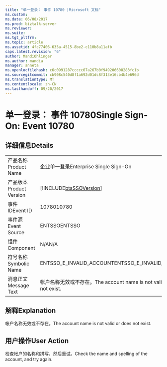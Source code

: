 ```yaml
---
title: "单一登录： 事件 10780 |Microsoft 文档"
ms.custom: 
ms.date: 06/08/2017
ms.prod: biztalk-server
ms.reviewer: 
ms.suite: 
ms.tgt_pltfrm: 
ms.topic: article
ms.assetid: 4fc77406-635a-4515-8be2-c110b8a11afb
caps.latest.revision: "6"
author: MandiOhlinger
ms.author: mandia
manager: anneta
ms.openlocfilehash: c6c0991287ccccc67a267b0f949206608283fc1b
ms.sourcegitcommit: cb908c540d8f1a692d01dc8f313e16cb4b4e696d
ms.translationtype: MT
ms.contentlocale: zh-CN
ms.lasthandoff: 09/20/2017
---
```

# <a name="single-sign-on-event-10780"></a><span data-ttu-id="b5c2d-102">单一登录： 事件 10780</span><span class="sxs-lookup"><span data-stu-id="b5c2d-102">Single Sign-On: Event 10780</span></span>
## <a name="details"></a><span data-ttu-id="b5c2d-103">详细信息</span><span class="sxs-lookup"><span data-stu-id="b5c2d-103">Details</span></span>  
  
|||  
|-|-|  
|<span data-ttu-id="b5c2d-104">产品名称</span><span class="sxs-lookup"><span data-stu-id="b5c2d-104">Product Name</span></span>|<span data-ttu-id="b5c2d-105">企业单一登录</span><span class="sxs-lookup"><span data-stu-id="b5c2d-105">Enterprise Single Sign-On</span></span>|  
|<span data-ttu-id="b5c2d-106">产品版本</span><span class="sxs-lookup"><span data-stu-id="b5c2d-106">Product Version</span></span>|[!INCLUDE[btsSSOVersion](../includes/btsssoversion-md.md)]|  
|<span data-ttu-id="b5c2d-107">事件 ID</span><span class="sxs-lookup"><span data-stu-id="b5c2d-107">Event ID</span></span>|<span data-ttu-id="b5c2d-108">10780</span><span class="sxs-lookup"><span data-stu-id="b5c2d-108">10780</span></span>|  
|<span data-ttu-id="b5c2d-109">事件源</span><span class="sxs-lookup"><span data-stu-id="b5c2d-109">Event Source</span></span>|<span data-ttu-id="b5c2d-110">ENTSSO</span><span class="sxs-lookup"><span data-stu-id="b5c2d-110">ENTSSO</span></span>|  
|<span data-ttu-id="b5c2d-111">组件</span><span class="sxs-lookup"><span data-stu-id="b5c2d-111">Component</span></span>|<span data-ttu-id="b5c2d-112">N/A</span><span class="sxs-lookup"><span data-stu-id="b5c2d-112">N/A</span></span>|  
|<span data-ttu-id="b5c2d-113">符号名称</span><span class="sxs-lookup"><span data-stu-id="b5c2d-113">Symbolic Name</span></span>|<span data-ttu-id="b5c2d-114">ENTSSO_E_INVALID_ACCOUNT</span><span class="sxs-lookup"><span data-stu-id="b5c2d-114">ENTSSO_E_INVALID_ACCOUNT</span></span>|  
|<span data-ttu-id="b5c2d-115">消息正文</span><span class="sxs-lookup"><span data-stu-id="b5c2d-115">Message Text</span></span>|<span data-ttu-id="b5c2d-116">帐户名称无效或不存在。</span><span class="sxs-lookup"><span data-stu-id="b5c2d-116">The account name is not valid or does not exist.</span></span>|  
  
## <a name="explanation"></a><span data-ttu-id="b5c2d-117">解释</span><span class="sxs-lookup"><span data-stu-id="b5c2d-117">Explanation</span></span>  
 <span data-ttu-id="b5c2d-118">帐户名称无效或不存在。</span><span class="sxs-lookup"><span data-stu-id="b5c2d-118">The account name is not valid or does not exist.</span></span>  
  
## <a name="user-action"></a><span data-ttu-id="b5c2d-119">用户操作</span><span class="sxs-lookup"><span data-stu-id="b5c2d-119">User Action</span></span>  
 <span data-ttu-id="b5c2d-120">检查帐户的名称和拼写，然后重试。</span><span class="sxs-lookup"><span data-stu-id="b5c2d-120">Check the name and spelling of the account, and try again.</span></span>